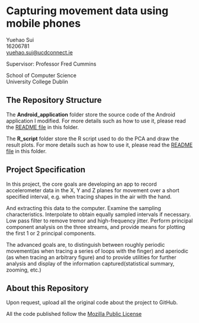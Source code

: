 # Capturing movement data using mobile phones
Yuehao Sui   
16206781  
yuehao.sui@ucdconnect.ie  

Supervisor: Professor Fred Cummins

School of Computer Science  
University College Dublin

## The Repository Structure 

The **Android_application** folder store the source code of the Android application I modified. 
For more details such as how to use it, please read the [README file](./Android_application/README.md) in this folder.

The **R_script** folder store the R script used to do the PCA and draw the result plots.
For more details such as how to use it, please read the [README file](./R_script/README.md) in this folder.

## Project Specification
In this project, the core goals are developing an app to record accelerometer data in the X, Y and
Z planes for movement over a short specified interval, e.g. when tracing shapes in the air with the
hand.

And extracting this data to the computer. Examine the sampling characteristics. Interpolate to
obtain equally sampled intervals if necessary. Low pass filter to remove tremor and high-frequency
jitter. Perform principal component analysis on the three streams, and provide means for plotting
the first 1 or 2 principal components.

The advanced goals are, to distinguish between roughly periodic movement(as when tracing a
series of loops with the finger) and aperiodic (as when tracing an arbitrary figure) and to provide
utilities for further analysis and display of the information captured(statistical summary, zooming,
etc.)

## About this Repository
Upon request, upload all the original code about the project to GitHub.

All the code published follow the [Mozilla Public License](./LICENSE.md)
